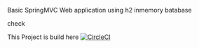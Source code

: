 Basic SpringMVC Web application using h2 inmemory batabase

check





This Project is build here
[![CircleCI](https://circleci.com/gh/harishh486/SpringMVC-h2-database.svg?style=svg)](https://circleci.com/gh/harishh486/SpringMVC-h2-database)
